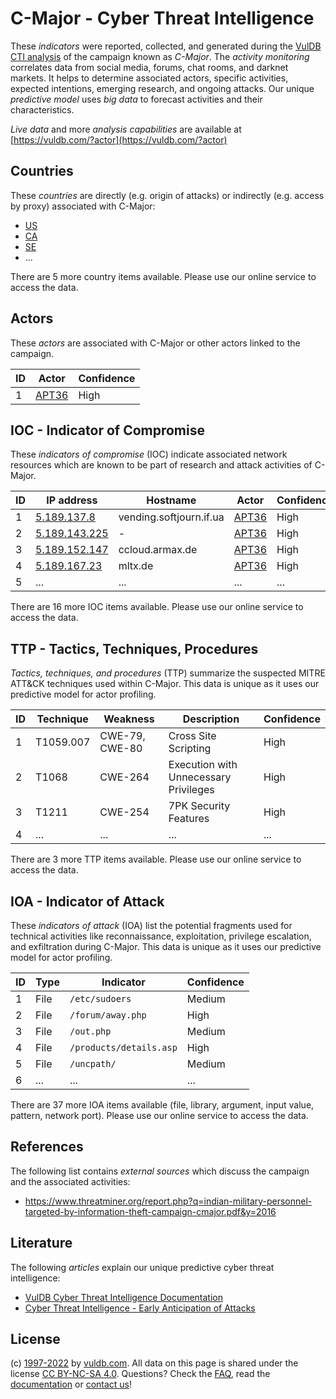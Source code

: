 # C-Major - Cyber Threat Intelligence

These _indicators_ were reported, collected, and generated during the [VulDB CTI analysis](https://vuldb.com/?kb.cti) of the campaign known as _C-Major_. The _activity monitoring_ correlates data from social media, forums, chat rooms, and darknet markets. It helps to determine associated actors, specific activities, expected intentions, emerging research, and ongoing attacks. Our unique _predictive model_ uses _big data_ to forecast activities and their characteristics.

_Live data_ and more _analysis capabilities_ are available at [https://vuldb.com/?actor](https://vuldb.com/?actor)

## Countries

These _countries_ are directly (e.g. origin of attacks) or indirectly (e.g. access by proxy) associated with C-Major:

* [US](https://vuldb.com/?country.us)
* [CA](https://vuldb.com/?country.ca)
* [SE](https://vuldb.com/?country.se)
* ...

There are 5 more country items available. Please use our online service to access the data.

## Actors

These _actors_ are associated with C-Major or other actors linked to the campaign.

ID | Actor | Confidence
-- | ----- | ----------
1 | [APT36](https://vuldb.com/?actor.apt36) | High

## IOC - Indicator of Compromise

These _indicators of compromise_ (IOC) indicate associated network resources which are known to be part of research and attack activities of C-Major.

ID | IP address | Hostname | Actor | Confidence
-- | ---------- | -------- | ----- | ----------
1 | [5.189.137.8](https://vuldb.com/?ip.5.189.137.8) | vending.softjourn.if.ua | [APT36](https://vuldb.com/?actor.apt36) | High
2 | [5.189.143.225](https://vuldb.com/?ip.5.189.143.225) | - | [APT36](https://vuldb.com/?actor.apt36) | High
3 | [5.189.152.147](https://vuldb.com/?ip.5.189.152.147) | ccloud.armax.de | [APT36](https://vuldb.com/?actor.apt36) | High
4 | [5.189.167.23](https://vuldb.com/?ip.5.189.167.23) | mltx.de | [APT36](https://vuldb.com/?actor.apt36) | High
5 | ... | ... | ... | ...

There are 16 more IOC items available. Please use our online service to access the data.

## TTP - Tactics, Techniques, Procedures

_Tactics, techniques, and procedures_ (TTP) summarize the suspected MITRE ATT&CK techniques used within C-Major. This data is unique as it uses our predictive model for actor profiling.

ID | Technique | Weakness | Description | Confidence
-- | --------- | -------- | ----------- | ----------
1 | T1059.007 | CWE-79, CWE-80 | Cross Site Scripting | High
2 | T1068 | CWE-264 | Execution with Unnecessary Privileges | High
3 | T1211 | CWE-254 | 7PK Security Features | High
4 | ... | ... | ... | ...

There are 3 more TTP items available. Please use our online service to access the data.

## IOA - Indicator of Attack

These _indicators of attack_ (IOA) list the potential fragments used for technical activities like reconnaissance, exploitation, privilege escalation, and exfiltration during C-Major. This data is unique as it uses our predictive model for actor profiling.

ID | Type | Indicator | Confidence
-- | ---- | --------- | ----------
1 | File | `/etc/sudoers` | Medium
2 | File | `/forum/away.php` | High
3 | File | `/out.php` | Medium
4 | File | `/products/details.asp` | High
5 | File | `/uncpath/` | Medium
6 | ... | ... | ...

There are 37 more IOA items available (file, library, argument, input value, pattern, network port). Please use our online service to access the data.

## References

The following list contains _external sources_ which discuss the campaign and the associated activities:

* https://www.threatminer.org/report.php?q=indian-military-personnel-targeted-by-information-theft-campaign-cmajor.pdf&y=2016

## Literature

The following _articles_ explain our unique predictive cyber threat intelligence:

* [VulDB Cyber Threat Intelligence Documentation](https://vuldb.com/?kb.cti)
* [Cyber Threat Intelligence - Early Anticipation of Attacks](https://www.scip.ch/en/?labs.20201022)

## License

(c) [1997-2022](https://vuldb.com/?kb.changelog) by [vuldb.com](https://vuldb.com/?kb.about). All data on this page is shared under the license [CC BY-NC-SA 4.0](https://creativecommons.org/licenses/by-nc-sa/4.0/). Questions? Check the [FAQ](https://vuldb.com/?kb.faq), read the [documentation](https://vuldb.com/?kb) or [contact us](https://vuldb.com/?contact)!
